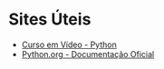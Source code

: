 # Sites Úteis

- [Curso em Vídeo - Python](https://www.cursoemvideo.com/course/python-3-mundo-1/)
- [Python.org - Documentação Oficial](https://docs.python.org/pt-br/3/)